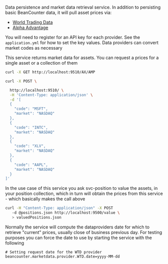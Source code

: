 Data persistence and market data retrieval service.
In addition to persisting basic BeanCounter data, it will pull asset prices via:

*   [World Trading Data](https://www.worldtradingdata.com/pricing)
*   [Alpha Advantage](https://www.alphavantage.co/documentation/)

You will need to register for an API key for each provider. See the `application.yml` for how to set the key values.
Data providers can convert market codes as necessary

This service returns market data for assets. You can request a prices for a single asset or a collection of them

 ```bash 
 curl -X GET http://localhost:9510/AX/AMP
 ```

 ```bash
 curl -X POST \
 
   http://localhost:9510/ \
   -H 'Content-Type: application/json' \
   -d '[
   {
     "code": "MSFT",
     "market": "NASDAQ"
   },
   {
     "code": "INTC",
     "market": "NASDAQ"
   },
   {
     "code": "XLV",
     "market": "NASDAQ"
   },
   {
     "code": "AAPL",
     "market": "NASDAQ"
   }
 ]'

```  

In the use case of this service you ask svc-position to value the assets, in your position collection, which in turn
will obtain the prices from this service - which basically makes the call above

 ```bash
 curl -H "Content-Type: application/json" -X POST 
    -d @positions.json http://localhost:9500/value \
    > valuedPositions.json

```

Normally the service will compute the dataproviders date for which to retrieve "current" prices, usually close of
business previous day. For testing purposes you can force the date to use by starting the service with the following

```$properties
# Setting request date for the WTD provider
beancounter.marketdata.provider.WTD.date=yyyy-MM-dd
``` 

